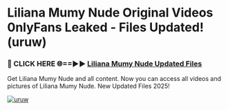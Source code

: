 # Liliana Mumy Nude Original Videos 0nlyFans Leaked - Files Updated! (uruw)

<h3>🔴 CLICK HERE 🌐==►► <a href="https://tinyurl.com/y5r63du9" rel="nofollow">Liliana Mumy Nude Updated Files</a></h3>

Get Liliana Mumy Nude and all content. Now you can access all videos and pictures of Liliana Mumy Nude. New Updated Files 2025!

[![uruw](https://i.imgur.com/UVo9nyh.gif)](https://tinyurl.com/y5r63du9)